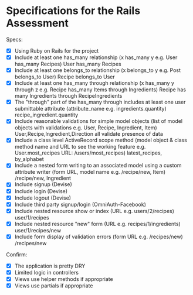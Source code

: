 # Specifications for the Rails Assessment

Specs:
- [x] Using Ruby on Rails for the project
- [x] Include at least one has_many relationship (x has_many y e.g. User has_many Recipes) User has_many Recipes
- [x] Include at least one belongs_to relationship (x belongs_to y e.g. Post belongs_to User) Recipe belongs_to User
- [x] Include at least one has_many through relationship (x has_many y through z e.g. Recipe has_many Items through Ingredients) Recipe has many Ingredients through RecipeIngredients
- [x] The "through" part of the has_many through includes at least one user submittable attribute (attribute_name e.g. ingredients.quantity) recipe_ingredient.quantity
- [x] Include reasonable validations for simple model objects (list of model objects with validations e.g. User, Recipe, Ingredient, Item) User,Recipe,Ingredient,Direction all validate presence of data
- [x] Include a class level ActiveRecord scope method (model object & class method name and URL to see the working feature e.g. User.most_recipes URL: /users/most_recipes) latest_recipes, by_alphabet
- [x] Include a nested form writing to an associated model using a custom attribute writer (form URL, model name e.g. /recipe/new, Item) /recipe/new, Ingredient
- [x] Include signup (Devise)
- [x] Include login (Devise)
- [x] Include logout (Devise)
- [x] Include third party signup/login (OmniAuth-Facebook)
- [x] Include nested resource show or index (URL e.g. users/2/recipes) user/1/recipes
- [x] Include nested resource "new" form (URL e.g. recipes/1/ingredients) user/1/recipes/new
- [x] Include form display of validation errors (form URL e.g. /recipes/new) /recipes/new

Confirm:
- [x] The application is pretty DRY
- [x] Limited logic in controllers
- [x] Views use helper methods if appropriate
- [x] Views use partials if appropriate